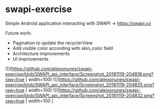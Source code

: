 # swapi-exercise
Simple Android application interacting with SWAPI -> https://swapi.co

Future work:
  - Pagination to update the recyclerView
  - Add visible color according with skin_color field
  - Architecture improvements 
  - UI improvements
  
  
  
  ![](https://github.com/aleixonunes/swapi-exercise/blob/SWAPI_api_interface/Screenshot_20181119-204818.png?raw=true | width=100)
  ![](https://github.com/aleixonunes/swapi-exercise/blob/SWAPI_api_interface/Screenshot_20181119-204825.png?raw=true | width=100)
  ![](https://github.com/aleixonunes/swapi-exercise/blob/SWAPI_api_interface/Screenshot_20181119-204832.png?raw=true  | width=100 )
